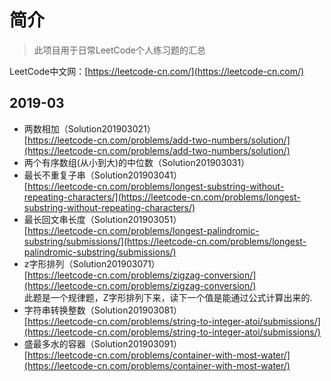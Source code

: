 # 简介
> 此项目用于日常LeetCode个人练习题的汇总

LeetCode中文网：[https://leetcode-cn.com/](https://leetcode-cn.com/)

## 2019-03
- 两数相加（Solution201903021）  
[https://leetcode-cn.com/problems/add-two-numbers/solution/](https://leetcode-cn.com/problems/add-two-numbers/solution/)
- 两个有序数组(从小到大)的中位数（Solution201903031）  
- 最长不重复子串（Solution201903041）  
[https://leetcode-cn.com/problems/longest-substring-without-repeating-characters/](https://leetcode-cn.com/problems/longest-substring-without-repeating-characters/)
- 最长回文串长度（Solution201903051）  
[https://leetcode-cn.com/problems/longest-palindromic-substring/submissions/](https://leetcode-cn.com/problems/longest-palindromic-substring/submissions/)
- z字形排列（Solution201903071）  
[https://leetcode-cn.com/problems/zigzag-conversion/](https://leetcode-cn.com/problems/zigzag-conversion/)  
此题是一个规律题，Z字形排列下来，读下一个值是能通过公式计算出来的.
- 字符串转换整数（Solution201903081）  
[https://leetcode-cn.com/problems/string-to-integer-atoi/submissions/](https://leetcode-cn.com/problems/string-to-integer-atoi/submissions/)  
- 盛最多水的容器（Solution201903091）  
[https://leetcode-cn.com/problems/container-with-most-water/](https://leetcode-cn.com/problems/container-with-most-water/)
